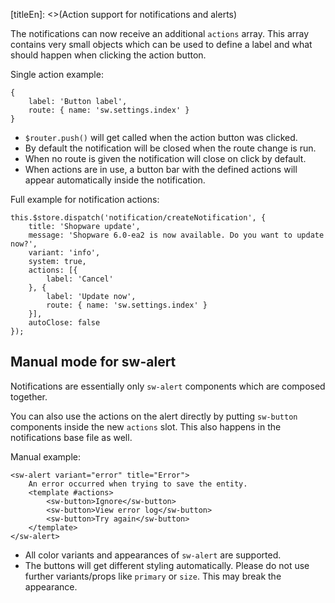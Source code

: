 [titleEn]: <>(Action support for notifications and alerts)

The notifications can now receive an additional `actions` array.
This array contains very small objects which can be used to define a label and what should happen when clicking the action button.

Single action example:
```
{
    label: 'Button label',
    route: { name: 'sw.settings.index' }
}
```
- `$router.push()` will get called when the action button was clicked.
- By default the notification will be closed when the route change is run.
- When no route is given the notification will close on click by default.
- When actions are in use, a button bar with the defined actions will appear automatically inside the notification.

Full example for notification actions:
```
this.$store.dispatch('notification/createNotification', {
    title: 'Shopware update',
    message: 'Shopware 6.0-ea2 is now available. Do you want to update now?',
    variant: 'info',
    system: true,
    actions: [{
        label: 'Cancel'
    }, {
        label: 'Update now',
        route: { name: 'sw.settings.index' }
    }],
    autoClose: false
});
```
## Manual mode for sw-alert

Notifications are essentially only `sw-alert` components which are composed together.

You can also use the actions on the alert directly by putting `sw-button` components inside the new `actions` slot. This also happens in the notifications base file as well.

Manual example:

```
<sw-alert variant="error" title="Error">
    An error occurred when trying to save the entity.
    <template #actions>
        <sw-button>Ignore</sw-button>
        <sw-button>View error log</sw-button>
        <sw-button>Try again</sw-button>
    </template>
</sw-alert>
```
- All color variants and appearances of `sw-alert` are supported.
- The buttons will get different styling automatically. Please do not use further variants/props like `primary` or `size`. This may break the appearance.
